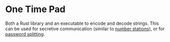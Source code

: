 # One Time Pad

Both a Rust library and an executable to encode and decode strings. This can be used for secretive communication (similar to [number stations]), or for [password splitting].

[number stations]: https://en.wikipedia.org/wiki/Numbers_station
[password splitting]: https://philthompson.me/2019/Paper-Password-Splitting.html
